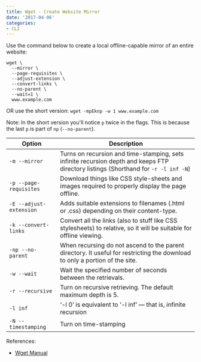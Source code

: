 ```yaml
---
title: Wget - Create Website Mirror
date: '2017-04-06'
categories:
- CLI
---
```


Use the command below to create a local offline-capable mirror of an entire website:

```
wget \
  --mirror \
  --page-requisites \
  --adjust-extension \
  --convert-links \
  --no-parent \
  --wait=1 \
  www.example.com
```

OR use the short version: `wget -mpEknp -w 1 www.example.com`

Note: In the short version you'll notice `p` twice in the flags. This is because the last `p` is part of `np` (`--no-parent`).

| Option                   | Description |
| ------------------------ | ---- |
| `-m --mirror`            | Turns on recursion and time-stamping, sets infinite recursion depth and keeps FTP directory listings (Shorthand for `-r -l inf -N`) |
| `-p --page-requisites`   | Download things like CSS style-sheets and images required to properly display the page offline. |
| `-E --adjust-extension`  | Adds suitable extensions to filenames (.html or .css) depending on their content-type. |
| `-k --convert-links`     | Convert all the links (also to stuff like CSS stylesheets) to relative, so it will be suitable for offline viewing. |
| `-np --no-parent`        | When recursing do not ascend to the parent directory. It useful for restricting the download to only a portion of the site. |
| `-w --wait`              | Wait the specified number of seconds between the retrievals. |
| `-r --recursive`         | Turn on recursive retrieving. The default maximum depth is 5. |
| `-l inf`                 | ‘-l 0’ is equivalent to ‘-l inf’ — that is, infinite recursion |
| `-N --timestamping`      | Turn on time-stamping |

References:
- [Wget Manual](https://www.gnu.org/software/wget/manual/wget.html)
